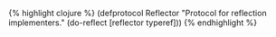 {% highlight clojure %}
(defprotocol Reflector
  "Protocol for reflection implementers."
  (do-reflect [reflector typeref]))
{% endhighlight %}
